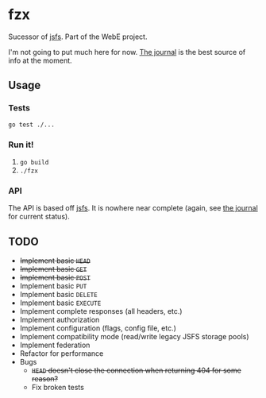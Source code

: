 # fzx

Sucessor of [jsfs](https://github.com/jjg/jsfs).  Part of the WebE project.

I'm not going to put much here for now. [The journal](../journal.md) is the best source of info at the moment.

## Usage

### Tests

`go test ./...`

### Run it!

1. `go build`
2. `./fzx`

### API

The API is based off [jsfs](https://github.com/jjg/jsfs#api).  It is nowhere near complete (again, see [the journal](../journal.md) for current status).


## TODO

* ~~Implement basic `HEAD`~~
* ~~Implement basic `GET`~~
* ~~Implement basic `POST`~~
* Implement basic `PUT`
* Implement basic `DELETE`
* Implement basic `EXECUTE`
* Implement complete responses (all headers, etc.)
* Implement authorization
* Implement configuration (flags, config file, etc.)
* Implement compatibility mode (read/write legacy JSFS storage pools)
* Implement federation
* Refactor for performance
* Bugs
  + ~~`HEAD` doesn't close the connection when returning 404 for some reason?~~
  + Fix broken tests
